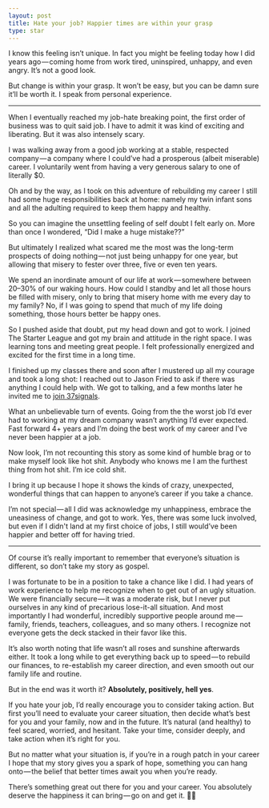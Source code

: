 ```yaml
---
layout: post
title: Hate your job? Happier times are within your grasp
type: star
---
```


I know this feeling isn’t unique. In fact you might be feeling today how I did years ago — coming home from work tired, uninspired, unhappy, and even angry. It’s not a good look.

But change is within your grasp. It won’t be easy, but you can be damn sure it’ll be worth it. I speak from personal experience.

---

When I eventually reached my job-hate breaking point, the first order of business was to quit said job. I have to admit it was kind of exciting and liberating. But it was also intensely scary.

I was walking away from a good job working at a stable, respected company — a company where I could’ve had a prosperous (albeit miserable) career. I voluntarily went from having a very generous salary to one of literally $0.

Oh and by the way, as I took on this adventure of rebuilding my career I still had some huge responsibilities back at home: namely my twin infant sons and all the adulting required to keep them happy and healthy.

So you can imagine the unsettling feeling of self doubt I felt early on. More than once I wondered, “Did I make a huge mistake??”

But ultimately I realized what scared me the most was the long-term prospects of doing nothing — not just being unhappy for one year, but allowing that misery to fester over three, five or even ten years.

We spend an inordinate amount of our life at work — somewhere between 20–30% of our waking hours. How could I standby and let all those hours be filled with misery, only to bring that misery home with me every day to my family? No, if I was going to spend that much of my life doing something, those hours better be happy ones.

So I pushed aside that doubt, put my head down and got to work. I joined The Starter League and got my brain and attitude in the right space. I was learning tons and meeting great people. I felt professionally energized and excited for the first time in a long time.

I finished up my classes there and soon after I mustered up all my courage and took a long shot: I reached out to Jason Fried to ask if there was anything I could help with. We got to talking, and a few months later he invited me to [join 37signals](https://signalvnoise.com/posts/3533-hi-im-dan).

What an unbelievable turn of events. Going from the the worst job I’d ever had to working at my dream company wasn’t anything I’d ever expected. Fast forward 4+ years and I’m doing the best work of my career and I’ve never been happier at a job.

Now look, I’m not recounting this story as some kind of humble brag or to make myself look like hot shit. Anybody who knows me I am the furthest thing from hot shit. I’m ice cold shit.

I bring it up because I hope it shows the kinds of crazy, unexpected, wonderful things that can happen to anyone’s career if you take a chance.

I’m not special — all I did was acknowledge my unhappiness, embrace the uneasiness of change, and got to work. Yes, there was some luck involved, but even if I didn't land at my first choice of jobs, I still would’ve been happier and better off for having tried.

---

Of course it’s really important to remember that everyone’s situation is different, so don’t take my story as gospel.

I was fortunate to be in a position to take a chance like I did. I had years of work experience to help me recognize when to get out of an ugly situation. We were financially secure — it was a moderate risk, but I never put ourselves in any kind of precarious lose-it-all situation. And most importantly I had wonderful, incredibly supportive people around me — family, friends, teachers, colleagues, and so many others. I recognize not everyone gets the deck stacked in their favor like this.

It’s also worth noting that life wasn’t all roses and sunshine afterwards either. It took a long while to get everything back up to speed — to rebuild our finances, to re-establish my career direction, and even smooth out our family life and routine.

But in the end was it worth it? **Absolutely, positively, hell yes**.

If you hate your job, I’d really encourage you to consider taking action. But first you’ll need to evaluate your career situation, then decide what’s best for you and your family, now and in the future. It’s natural (and healthy) to feel scared, worried, and hesitant. Take your time, consider deeply, and take action when it’s right for you.

But no matter what your situation is, if you’re in a rough patch in your career I hope that my story gives you a spark of hope, something you can hang onto — the belief that better times await you when you’re ready.

There’s something great out there for you and your career. You absolutely deserve the happiness it can bring — go on and get it. 🤜🤛
